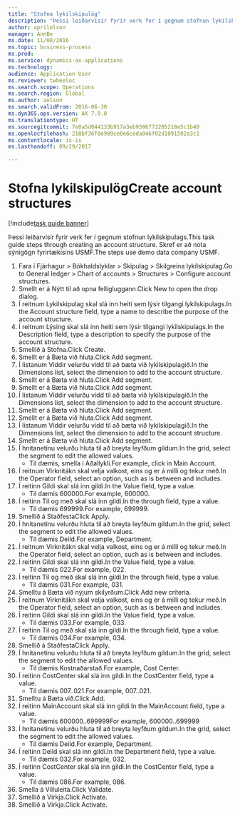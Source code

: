 ```yaml
--- 
title: "Stofna lykilskipulög"
description: "Þessi leiðarvísir fyrir verk fer í gegnum stofnun lykilskipulags."
author: aprilolson
manager: AnnBe
ms.date: 11/08/2016
ms.topic: business-process
ms.prod: 
ms.service: dynamics-ax-applications
ms.technology: 
audience: Application User
ms.reviewer: twheeloc
ms.search.scope: Operations
ms.search.region: Global
ms.author: aolson
ms.search.validFrom: 2016-06-30
ms.dyn365.ops.version: AX 7.0.0
ms.translationtype: HT
ms.sourcegitcommit: 7e0a5d044133b917a3eb9386773205218e5c1b40
ms.openlocfilehash: 210bf36f0e989ce0e6ceda046f02d1091592a3c1
ms.contentlocale: is-is
ms.lasthandoff: 09/29/2017

---
```

# <a name="create-account-structures"></a><span data-ttu-id="6e2e9-103">Stofna lykilskipulög</span><span class="sxs-lookup"><span data-stu-id="6e2e9-103">Create account structures</span></span>

[!include[task guide banner](../../includes/task-guide-banner.md)]

<span data-ttu-id="6e2e9-104">Þessi leiðarvísir fyrir verk fer í gegnum stofnun lykilskipulags.</span><span class="sxs-lookup"><span data-stu-id="6e2e9-104">This task guide steps through creating an account structure.</span></span> <span data-ttu-id="6e2e9-105">Skref er að nota sýnigögn fyrirtækisins USMF.</span><span class="sxs-lookup"><span data-stu-id="6e2e9-105">The steps use demo data company USMF.</span></span>

1. <span data-ttu-id="6e2e9-106">Fara í Fjárhagur > Bókhaldslyklar > Skipulag > Skilgreina lykilskipulag.</span><span class="sxs-lookup"><span data-stu-id="6e2e9-106">Go to General ledger > Chart of accounts > Structures > Configure account structures.</span></span>
2. <span data-ttu-id="6e2e9-107">Smellt er á Nýtt til að opna felligluggann.</span><span class="sxs-lookup"><span data-stu-id="6e2e9-107">Click New to open the drop dialog.</span></span>
3. <span data-ttu-id="6e2e9-108">Í reitnum Lykilskipulag skal slá inn heiti sem lýsir tilgangi lykilskipulags.</span><span class="sxs-lookup"><span data-stu-id="6e2e9-108">In the Account structure field, type a name to describe the purpose of the account structure.</span></span>
4. <span data-ttu-id="6e2e9-109">Í reitnum Lýsing skal slá inn heiti sem lýsir tilgangi lykilskipulags.</span><span class="sxs-lookup"><span data-stu-id="6e2e9-109">In the Description field, type a description to specify the purpose of the account structure.</span></span>
5. <span data-ttu-id="6e2e9-110">Smellið á Stofna.</span><span class="sxs-lookup"><span data-stu-id="6e2e9-110">Click Create.</span></span>
6. <span data-ttu-id="6e2e9-111">Smellt er á Bæta við hluta.</span><span class="sxs-lookup"><span data-stu-id="6e2e9-111">Click Add segment.</span></span>
7. <span data-ttu-id="6e2e9-112">Í listanum Víddir velurðu vídd til að bæta við lykilskipulagið.</span><span class="sxs-lookup"><span data-stu-id="6e2e9-112">In the Dimensions list, select the dimension to add to the account structure.</span></span>
8. <span data-ttu-id="6e2e9-113">Smellt er á Bæta við hluta.</span><span class="sxs-lookup"><span data-stu-id="6e2e9-113">Click Add segment.</span></span>
9. <span data-ttu-id="6e2e9-114">Smellt er á Bæta við hluta.</span><span class="sxs-lookup"><span data-stu-id="6e2e9-114">Click Add segment.</span></span>
10. <span data-ttu-id="6e2e9-115">Í listanum Víddir velurðu vídd til að bæta við lykilskipulagið.</span><span class="sxs-lookup"><span data-stu-id="6e2e9-115">In the Dimensions list, select the dimension to add to the account structure.</span></span>
11. <span data-ttu-id="6e2e9-116">Smellt er á Bæta við hluta.</span><span class="sxs-lookup"><span data-stu-id="6e2e9-116">Click Add segment.</span></span>
12. <span data-ttu-id="6e2e9-117">Smellt er á Bæta við hluta.</span><span class="sxs-lookup"><span data-stu-id="6e2e9-117">Click Add segment.</span></span>
13. <span data-ttu-id="6e2e9-118">Í listanum Víddir velurðu vídd til að bæta við lykilskipulagið.</span><span class="sxs-lookup"><span data-stu-id="6e2e9-118">In the Dimensions list, select the dimension to add to the account structure.</span></span>
14. <span data-ttu-id="6e2e9-119">Smellt er á Bæta við hluta.</span><span class="sxs-lookup"><span data-stu-id="6e2e9-119">Click Add segment.</span></span>
15. <span data-ttu-id="6e2e9-120">Í hnitanetinu velurðu hluta til að breyta leyfðum gildum.</span><span class="sxs-lookup"><span data-stu-id="6e2e9-120">In the grid, select the segment to edit the allowed values.</span></span>
    * <span data-ttu-id="6e2e9-121">Til dæmis, smella í Aðallykli.</span><span class="sxs-lookup"><span data-stu-id="6e2e9-121">For example, click in Main Account.</span></span>  
16. <span data-ttu-id="6e2e9-122">Í reitnum Virknitákn skal velja valkost, eins og er á milli og tekur með.</span><span class="sxs-lookup"><span data-stu-id="6e2e9-122">In the Operator field, select an option, such as is between and includes.</span></span>
17. <span data-ttu-id="6e2e9-123">Í reitinn Gildi skal slá inn gildi.</span><span class="sxs-lookup"><span data-stu-id="6e2e9-123">In the Value field, type a value.</span></span>
    * <span data-ttu-id="6e2e9-124">Til dæmis 600000.</span><span class="sxs-lookup"><span data-stu-id="6e2e9-124">For example, 600000.</span></span>  
18. <span data-ttu-id="6e2e9-125">Í reitinn Til og með skal slá inn gildi.</span><span class="sxs-lookup"><span data-stu-id="6e2e9-125">In the through field, type a value.</span></span>
    * <span data-ttu-id="6e2e9-126">Til dæmis 699999.</span><span class="sxs-lookup"><span data-stu-id="6e2e9-126">For example, 699999.</span></span>  
19. <span data-ttu-id="6e2e9-127">Smellið á Staðfesta</span><span class="sxs-lookup"><span data-stu-id="6e2e9-127">Click Apply.</span></span>
20. <span data-ttu-id="6e2e9-128">Í hnitanetinu velurðu hluta til að breyta leyfðum gildum.</span><span class="sxs-lookup"><span data-stu-id="6e2e9-128">In the grid, select the segment to edit the allowed values.</span></span>
    * <span data-ttu-id="6e2e9-129">Til dæmis Deild.</span><span class="sxs-lookup"><span data-stu-id="6e2e9-129">For example, Department.</span></span>  
21. <span data-ttu-id="6e2e9-130">Í reitnum Virknitákn skal velja valkost, eins og er á milli og tekur með.</span><span class="sxs-lookup"><span data-stu-id="6e2e9-130">In the Operator field, select an option, such as is between and includes.</span></span>
22. <span data-ttu-id="6e2e9-131">Í reitinn Gildi skal slá inn gildi.</span><span class="sxs-lookup"><span data-stu-id="6e2e9-131">In the Value field, type a value.</span></span>
    * <span data-ttu-id="6e2e9-132">Til dæmis 022.</span><span class="sxs-lookup"><span data-stu-id="6e2e9-132">For example, 022.</span></span>  
23. <span data-ttu-id="6e2e9-133">Í reitinn Til og með skal slá inn gildi.</span><span class="sxs-lookup"><span data-stu-id="6e2e9-133">In the through field, type a value.</span></span>
    * <span data-ttu-id="6e2e9-134">Til dæmis 031.</span><span class="sxs-lookup"><span data-stu-id="6e2e9-134">For example, 031.</span></span>  
24. <span data-ttu-id="6e2e9-135">Smelltu á Bæta við nýjum skilyrðum.</span><span class="sxs-lookup"><span data-stu-id="6e2e9-135">Click Add new criteria.</span></span>
25. <span data-ttu-id="6e2e9-136">Í reitnum Virknitákn skal velja valkost, eins og er á milli og tekur með.</span><span class="sxs-lookup"><span data-stu-id="6e2e9-136">In the Operator field, select an option, such as is between and includes.</span></span>
26. <span data-ttu-id="6e2e9-137">Í reitinn Gildi skal slá inn gildi.</span><span class="sxs-lookup"><span data-stu-id="6e2e9-137">In the Value field, type a value.</span></span>
    * <span data-ttu-id="6e2e9-138">Til dæmis 033.</span><span class="sxs-lookup"><span data-stu-id="6e2e9-138">For example, 033.</span></span>  
27. <span data-ttu-id="6e2e9-139">Í reitinn Til og með skal slá inn gildi.</span><span class="sxs-lookup"><span data-stu-id="6e2e9-139">In the through field, type a value.</span></span>
    * <span data-ttu-id="6e2e9-140">Til dæmis 034.</span><span class="sxs-lookup"><span data-stu-id="6e2e9-140">For example, 034.</span></span>  
28. <span data-ttu-id="6e2e9-141">Smellið á Staðfesta</span><span class="sxs-lookup"><span data-stu-id="6e2e9-141">Click Apply.</span></span>
29. <span data-ttu-id="6e2e9-142">Í hnitanetinu velurðu hluta til að breyta leyfðum gildum.</span><span class="sxs-lookup"><span data-stu-id="6e2e9-142">In the grid, select the segment to edit the allowed values.</span></span>
    * <span data-ttu-id="6e2e9-143">Til dæmis Kostnaðarstað.</span><span class="sxs-lookup"><span data-stu-id="6e2e9-143">For example, Cost Center.</span></span>  
30. <span data-ttu-id="6e2e9-144">Í reitinn CostCenter skal slá inn gildi.</span><span class="sxs-lookup"><span data-stu-id="6e2e9-144">In the CostCenter field, type a value.</span></span>
    * <span data-ttu-id="6e2e9-145">Til dæmis 007..021.</span><span class="sxs-lookup"><span data-stu-id="6e2e9-145">For example, 007..021.</span></span>  
31. <span data-ttu-id="6e2e9-146">Smelltu á Bæta við.</span><span class="sxs-lookup"><span data-stu-id="6e2e9-146">Click Add.</span></span>
32. <span data-ttu-id="6e2e9-147">Í reitinn MainAccount skal slá inn gildi.</span><span class="sxs-lookup"><span data-stu-id="6e2e9-147">In the MainAccount field, type a value.</span></span>
    * <span data-ttu-id="6e2e9-148">Til dæmis 600000..699999</span><span class="sxs-lookup"><span data-stu-id="6e2e9-148">For example, 600000..699999</span></span>  
33. <span data-ttu-id="6e2e9-149">Í hnitanetinu velurðu hluta til að breyta leyfðum gildum.</span><span class="sxs-lookup"><span data-stu-id="6e2e9-149">In the grid, select the segment to edit the allowed values.</span></span>
    * <span data-ttu-id="6e2e9-150">Til dæmis Deild.</span><span class="sxs-lookup"><span data-stu-id="6e2e9-150">For example, Department.</span></span>  
34. <span data-ttu-id="6e2e9-151">Í reitinn Deild skal slá inn gildi.</span><span class="sxs-lookup"><span data-stu-id="6e2e9-151">In the Department field, type a value.</span></span>
    * <span data-ttu-id="6e2e9-152">Til dæmis 032.</span><span class="sxs-lookup"><span data-stu-id="6e2e9-152">For example, 032.</span></span>  
35. <span data-ttu-id="6e2e9-153">Í reitinn CostCenter skal slá inn gildi.</span><span class="sxs-lookup"><span data-stu-id="6e2e9-153">In the CostCenter field, type a value.</span></span>
    * <span data-ttu-id="6e2e9-154">Til dæmis 086.</span><span class="sxs-lookup"><span data-stu-id="6e2e9-154">For example, 086.</span></span>  
36. <span data-ttu-id="6e2e9-155">Smella á Villuleita.</span><span class="sxs-lookup"><span data-stu-id="6e2e9-155">Click Validate.</span></span>
37. <span data-ttu-id="6e2e9-156">Smellið á Virkja.</span><span class="sxs-lookup"><span data-stu-id="6e2e9-156">Click Activate.</span></span>
38. <span data-ttu-id="6e2e9-157">Smellið á Virkja.</span><span class="sxs-lookup"><span data-stu-id="6e2e9-157">Click Activate.</span></span>


